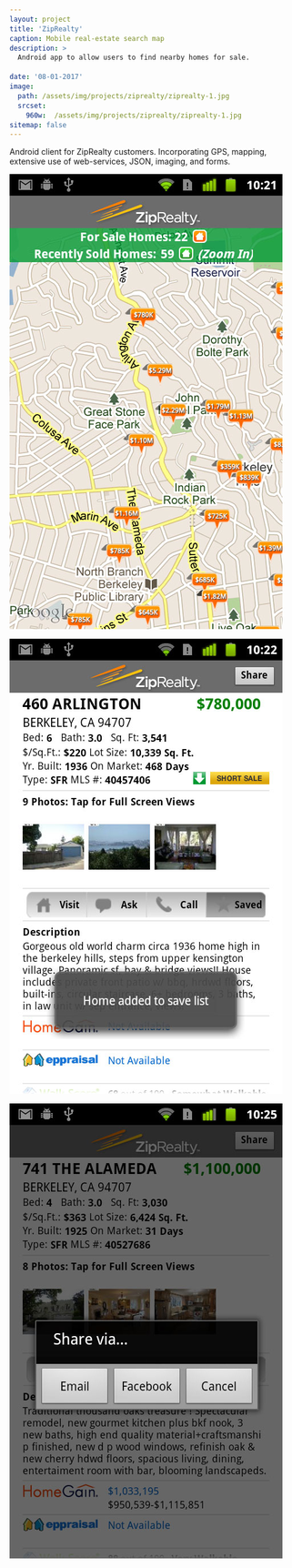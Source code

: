 ```yaml
---
layout: project
title: 'ZipRealty'
caption: Mobile real-estate search map 
description: >
  Android app to allow users to find nearby homes for sale.

date: '08-01-2017'
image: 
  path: /assets/img/projects/ziprealty/ziprealty-1.jpg
  srcset: 
    960w:  /assets/img/projects/ziprealty/ziprealty-1.jpg
sitemap: false
---
```


Android client for ZipRealty customers. Incorporating GPS, mapping, extensive use of web-services, JSON, imaging, and forms.


![](/assets/img/projects/ziprealty/ziprealty-1.jpg)

![](/assets/img/projects/ziprealty/ziprealty-2.jpg)

![](/assets/img/projects/ziprealty/ziprealty-3.jpg)

